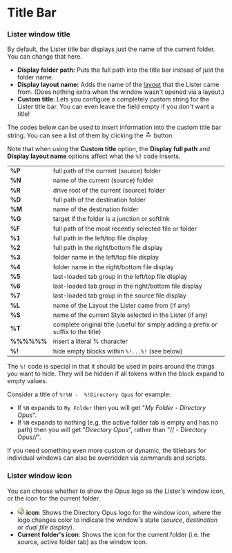 # Title Bar

### Lister window title

By default, the Lister title bar displays just the name of the current folder. You can change that here.

- **Display folder path:** Puts the full path into the title bar instead of just the folder name.
- **Display layout name:** Adds the name of the [layout](/Manual/basic_concepts/the_lister/layouts/README.md) that the Lister came from. (Does nothing extra when the window wasn't opened via a layout.)
- **Custom title**: Lets you configure a completely custom string for the Lister title bar. You can even leave the field empty if you don't want a title!

The codes below can be used to insert information into the custom title bar string. You can see a list of them by clicking the ![building_blocks.png](/Manual/images/media/13/building_blocks.png) button.

Note that when using the **Custom title** option, the **Display full path** and **Display layout name** options affect what the `%T` code inserts.

|            |                                                                                     |
|------------|-------------------------------------------------------------------------------------|
| **%P**     | full path of the current (source) folder                                            |
| **%N**     | name of the current (source) folder                                                 |
| **%R**     | drive root of the current (source) folder                                           |
| **%D**     | full path of the destination folder                                                 |
| **%M**     | name of the destination folder                                                      |
| **%G**     | target if the folder is a junction or softlink                                      |
| **%F**     | full path of the most recently selected file or folder                              |
| **%1**     | full path in the left/top file display                                              |
| **%2**     | full path in the right/bottom file display                                          |
| **%3**     | folder name in the left/top file display                                            |
| **%4**     | folder name in the right/bottom file display                                        |
| **%5**     | last-loaded tab group in the left/top file display                                  |
| **%6**     | last-loaded tab group in the right/bottom file display                              |
| **%7**     | last-loaded tab group in the source file display                                    |
| **%L**     | name of the Layout the Lister came from (if any)                                    |
| **%S**     | name of the current Style selected in the Lister (if any)                           |
| **%T**     | complete original title (useful for simply adding a prefix or suffix to the title)  |
| **%%%%%%** | insert a literal % character                                                        |
| **%!**     | hide empty blocks within `%!...%!` (see below) |

The `%!` code is special in that it should be used in pairs around the things you want to hide. They will be hidden if all tokens within the block expand to empty values.

Consider a title of `%!%N -  %!Directory Opus` for example:

- If `%N` expands to `My Folder` then you will get "*My Folder - Directory Opus*".
- If `%N` expands to nothing (e.g. the active folder tab is empty and has no path) then you will get "*Directory Opus*", rather than "// - Directory Opus//".

If you need something even more custom or dynamic, the titlebars for individual windows can also be overridden via commands and scripts.

### Lister window icon

You can choose whether to show the Opus logo as the Lister's window icon, or the icon for the current folder.

- ![lightbulb_small.png](/Manual/images/media/13/lightbulb_small.png) **icon**: Shows the Directory Opus logo for the window icon, where the logo changes color to indicate the window's state (*source*, *destination* or *dual file display*).
- **Current folder's icon**: Shows the icon for the current folder (i.e. the source, active folder tab) as the window icon.
